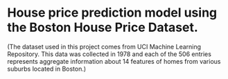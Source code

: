 # House price prediction model using the Boston House Price Dataset. 
(The dataset used in this project comes from UCI Machine Learning Repository. This data was collected in 1978 and each of the 506 entries represents aggregate information about 14 features of homes from various suburbs located in Boston.)
